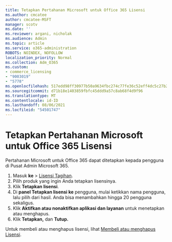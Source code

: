 ```yaml
---
title: Tetapkan Pertahanan Microsoft untuk Office 365 Lisensi
ms.author: cmcatee
author: cmcatee-MSFT
manager: scotv
ms.date: ''
ms.reviewer: argani, nicholak
ms.audience: Admin
ms.topic: article
ms.service: o365-administration
ROBOTS: NOINDEX, NOFOLLOW
localization_priority: Normal
ms.collection: Adm_O365
ms.custom:
- commerce_licensing
- "9003019"
- "5778"
ms.openlocfilehash: 517edd98ff30977b50a9634fbc274c77fe36c52eff4dc5c27b24e1d57dc7cc8e
ms.sourcegitcommit: d71b18e1403859fbfc45ddd9a57c8ab68f4d9f96
ms.translationtype: MT
ms.contentlocale: id-ID
ms.lasthandoff: 08/06/2021
ms.locfileid: "54501747"
---
```

# <a name="assign-microsoft-defender-for-office-365-licenses"></a>Tetapkan Pertahanan Microsoft untuk Office 365 Lisensi

Pertahanan Microsoft untuk Office 365 dapat ditetapkan kepada pengguna di Pusat Admin Microsoft 365.

1. Masuk **ke**  >  [Lisensi Tagihan](https://go.microsoft.com/fwlink/p/?linkid=842264).
2. Pilih produk yang ingin Anda tetapkan lisensinya.
3. Klik **Tetapkan lisensi**.
4. Di **panel Tetapkan lisensi ke**  pengguna, mulai ketikkan nama pengguna, lalu pilih dari hasil. Anda bisa menambahkan hingga 20 pengguna sekaligus.
5. Klik **Aktifkan atau nonaktifkan aplikasi dan layanan**  untuk menetapkan atau menghapus.
6. Klik **Tetapkan,** dan **Tutup.**

Untuk membeli atau menghapus lisensi, lihat [Membeli atau menghapus Lisensi](/microsoft-365/commerce/licenses/buy-licenses#buy-or-remove-licenses-for-your-business-subscription).